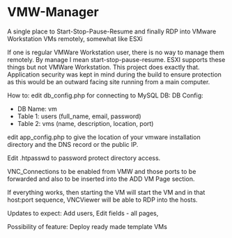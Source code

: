 # VMW-Manager
A single place to Start-Stop-Pause-Resume and finally RDP into VMware Workstation VMs remotely, somewhat like ESXi


If one is regular VMWare Workstation user, there is no way to manage them remotely. By manage I mean start-stop-pause-resume. ESXI supports these things but not VMWare Workstation. This project does exactly that. Application security was kept in mind during the build to ensure protection as this would be an outward facing site running from a main computer.

How to: 
edit db_config.php for connecting to MySQL DB:
DB Config:
- DB Name: vm
- Table 1: users (full_name, email, password)
- Table 2: vms (name, description, location, port)

edit app_config.php to give the location of your vmware installation directory and the DNS record or the public IP.

Edit .htpasswd to password protect directory access.

VNC_Connections to be enabled from VMW and those ports to be forwarded and also to be inserted into the ADD VM Page section.

If everything works, then starting the VM will start the VM and in that host:port sequence, VNCViewer will be able to RDP into the hosts.

Updates to expect:
Add users,
Edit fields - all pages,

Possibility of feature:
Deploy ready made template VMs

